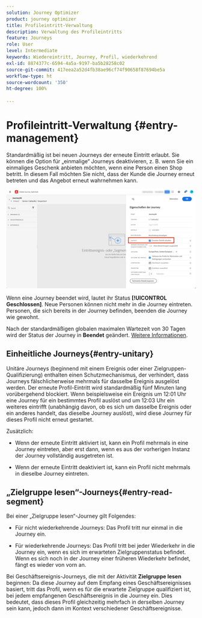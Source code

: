 ```yaml
---
solution: Journey Optimizer
product: journey optimizer
title: Profileintritt-Verwaltung
description: Verwaltung des Profileintritts
feature: Journeys
role: User
level: Intermediate
keywords: Wiedereintritt, Journey, Profil, wiederkehrend
exl-id: 8874377c-6594-4a5a-9197-ba5b28258c02
source-git-commit: 417eea2a52d4fb38ae96cf74f90658f87694be5a
workflow-type: ht
source-wordcount: '350'
ht-degree: 100%

---
```



# Profileintritt-Verwaltung {#entry-management}

Standardmäßig ist bei neuen Journeys der erneute Eintritt erlaubt. Sie können die Option für „einmalige“ Journeys deaktivieren, z. B. wenn Sie ein einmaliges Geschenk anbieten möchten, wenn eine Person einen Shop betritt. In diesem Fall möchten Sie nicht, dass der Kunde die Journey erneut betreten und das Angebot erneut wahrnehmen kann.

![](assets/journey-re-entrance.png)

Wenn eine Journey beendet wird, lautet ihr Status **[!UICONTROL Geschlossen]**. Neue Personen können nicht mehr in die Journey eintreten. Personen, die sich bereits in der Journey befinden, beenden die Journey wie gewohnt.

Nach der standardmäßigen globalen maximalen Wartezeit von 30 Tagen wird der Status der Journey in **Beendet** geändert.  [Weitere Informationen](journey-gs.md#global_timeout).


## Einheitliche Journeys{#entry-unitary}

Unitäre Journeys (beginnend mit einem Ereignis oder einer Zielgruppen-Qualifizierung) enthalten einen Schutzmechanismus, der verhindert, dass Journeys fälschlicherweise mehrmals für dasselbe Ereignis ausgelöst werden. Der erneute Profil-Eintritt wird standardmäßig fünf Minuten lang vorübergehend blockiert. Wenn beispielsweise ein Ereignis um 12:01 Uhr eine Journey für ein bestimmtes Profil auslöst und um 12:03 Uhr ein weiteres eintrifft (unabhängig davon, ob es sich um dasselbe Ereignis oder ein anderes handelt, das dieselbe Journey auslöst), wird diese Journey für dieses Profil nicht erneut gestartet.

Zusätzlich:

* Wenn der erneute Eintritt aktiviert ist, kann ein Profil mehrmals in eine Journey eintreten, aber erst dann, wenn es aus der vorherigen Instanz der Journey vollständig ausgetreten ist.

* Wenn der erneute Eintritt deaktiviert ist, kann ein Profil nicht mehrmals in dieselbe Journey eintreten.

## „Zielgruppe lesen“-Journeys{#entry-read-segment}

Bei einer „Zielgruppe lesen“-Journey gilt Folgendes:

* Für nicht wiederkehrende Journeys: Das Profil tritt nur einmal in die Journey ein.

* Für wiederkehrende Journeys: Das Profil tritt bei jeder Wiederkehr in die Journey ein, wenn es sich im erwarteten Zielgruppenstatus befindet. Wenn es sich noch in der Journey einer früheren Wiederkehr befindet, fängt es wieder von vorn an.

Bei Geschäftsereignis-Journeys, die mit der Aktivität **Zielgruppe lesen** beginnen: Da diese Journey auf dem Empfang eines Geschäftsereignisses basiert, tritt das Profil, wenn es für die erwartete Zielgruppe qualifiziert ist, bei jedem empfangenen Geschäftsereignis in die Journey ein. Dies bedeutet, dass dieses Profil gleichzeitig mehrfach in derselben Journey sein kann, jedoch dann im Kontext verschiedener Geschäftsereignisse.

<!--
# Profile entry management {#entry-management}

There are two main types of journeys:

* event-based journeys: starting with an event, these journeys are unitary, they are associated to one individual. When the event is received, the individual enters the journey. [Read more](#entry-unitary)
* read segment journeys: starting with a read segment, these are batch journeys. Individuals belonging to the segment all enter the same journey. These journeys can be recurring or one-shot. [Read more](#entry-read-segment)

In both journey types, a profile cannot be present multiple times in the same journey, at the same time.


## Unitary journeys{#entry-unitary}

In unitary journeys, you can enable or disable re-entrance:

* If re-entrance is enabled, a profile can enter a journey several times, but cannot do it until he fully exited that previous instance of the journey.

* If re-entrance is disabled, a profile cannot enter multiple times the same journey

By default, new journeys allow re-entrance. You can uncheck the option for “one shot” journeys, for example if you want to offer a one-time gift when a person enters a shop. In that case, you don't want the customer to be able to re-enter the journey and receive the offer again. When a journey ends, its status is **[!UICONTROL Closed]**. New individuals can no longer enter the journey. Persons already in the journey finish the journey normally. [Learn more](journey-gs.md#entrance)

![](assets/journey-re-entrance.png)

After the default global timeout of 30 days, the journey switches to the **Finished** status. New individuals can no longer enter the journey. Persons already in the journey finish the journey normally.Due to the 30-day journey timeout, when journey re-entrance is not allowed, we cannot make sure the re-entrance blocking will work more than 30 days. Indeed, as we remove all information about persons who entered the journey 30 days after they enter, we cannot know the person entered previously, more than 30 days ago. [Learn more](journey-gs.md#global_timeout).

Unitary journeys (starting with an event or a segment qualification) include a guardrail that prevents journeys from being erroneously triggered multiple times for the same event. Profile re-entrance is temporally blocked by default for 5 minutes. For instance, if an event triggers a journey at 12:01 for a specific profile and another one arrives at 12:03 (whether it is the same event or a different one triggering the same journey) that journey will not start again for this profile.

The key is also used to check that a person is in a journey. Indeed, a person cannot be at two different places in the same journey. As a result, the system does not allow the same key, for example the key CRMID=3224, to be at different places in the same journey.

## Read segment journeys{#entry-read-segment}

In a read segment journey:

* For non-recurring journeys: the profile enters once and only once the journey.

* For recurring journeys: by default, all the profiles belonging to the segment enters the journey on each recurrence. They must finish the journey before they can reenter in another occurrence. 

>[!NOTE]
>
>Two options are available for recurring read segment journeys. The **Force reentrance on recurrence** option makes all the profiles still present in the journey automatically exit it on the next execution. The **Incremental read** option only targets the individuals who entered the segment since the last execution of the journey. Refer to this [section](../building-journeys/read-segment.md#configuring-segment-trigger-activity)

In business event journeys starting with a **Read segment** activity: knowing that this journey is based on the reception of a business event, if the profile is qualified in the expected segment, they will enter the journey for each business event received, meaning that this profile can be multiple times in the same journey, at the same time, but in the context of different business events.
-->